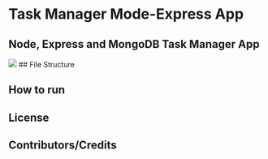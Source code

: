 # Task Manager Mode-Express App
## Node, Express and MongoDB Task Manager App
<img src="https://user-images.githubusercontent.com/67300602/160693353-7605e29a-d343-4837-a0bf-6db85888b8ca.PNG"/>
## File Structure


## How to run


## License


## Contributors/Credits
